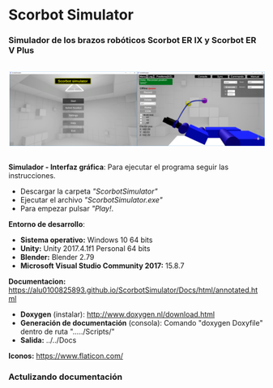 # **Scorbot Simulator**
### Simulador de los brazos robóticos Scorbot ER IX y Scorbot ER V 	Plus

<div style="display: flex; justify-content: center;">

<img style="padding: 2px;" src="Docs/images/2.png" alt="Image 1"
	title="A cute kitten" width="500"/>

<img style="padding: 2px;" src="Docs/images/19.png" alt="Image 1"
	title="A cute kitten" width="500"/>
</div>

**Simulador - Interfaz gráfica**: Para ejecutar el programa seguir las instrucciones.
* Descargar la carpeta _"ScorbotSimulator"_
* Ejecutar el archivo _"ScorbotSimulator.exe"_
*  Para empezar pulsar _"Play!_.

**Entorno de desarrollo**:
* **Sistema operativo:** Windows 10 64 bits
* **Unity:** Unity 2017.4.1f1 Personal 64 bits
* **Blender:** Blender 2.79
* **Microsoft Visual Studio Community 2017:** 15.8.7

**Documentacion:** https://alu0100825893.github.io/ScorbotSimulator/Docs/html/annotated.html
*	**Doxygen** (instalar): http://www.doxygen.nl/download.html
*	**Generación de documentación** (consola): Comando "doxygen Doxyfile" dentro de ruta "...../Scripts/"
*	**Salida:** ../../Docs

**Iconos:** https://www.flaticon.com/

### Actulizando documentación
